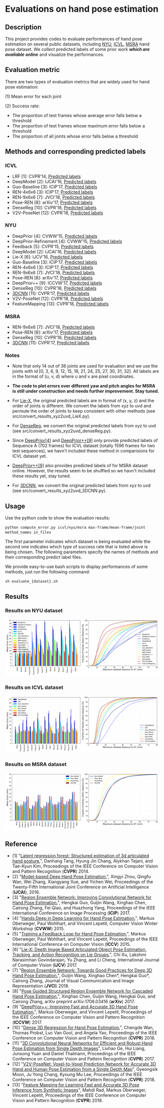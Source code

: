 # Evaluations on hand pose estimation

## Description
This project provides codes to evaluate performances of hand pose estimation on several public datasets, including [NYU](http://cims.nyu.edu/~tompson/NYU_Hand_Pose_Dataset.htm), [ICVL](https://labicvl.github.io/hand.html), [MSRA](https://github.com/geliuhao/CVPR2016_HandPoseEstimation/issues/4) hand pose dataset. We collect predicted labels of some prior work **_which are available online_** and visualize the performances.

## Evaluation metric
There are two types of evaluation metrics that are widely used for hand pose estimation:

(1) Mean error for each joint

(2) Success rate:
 - The proportion of test frames whose average error falls below a threshold
 - The proportion of test frames whose maximum error falls below a threshold
 - The proportion of all joints whose error falls below a threshold

## Methods and corresponding predicted labels
### ICVL
- LRF \[1\]: CVPR'14, [Predicted labels](https://imperialcollegelondon.app.box.com/s/xivvoc1njhop2wjpt05z5z5ol0gwi0vw)
- DeepModel \[2\]: IJCAI'16, [Predicted labels](http://xingyizhou.xyz/IJCAI16_ICVL.txt)
- Guo-Baseline \[3\]: ICIP'17, [Predicted labels](https://github.com/guohengkai/region-ensemble-network/blob/master/results/icvl_basic.txt)
- REN-4x6x6 \[3\]: ICIP'17, [Predicted labels](https://github.com/guohengkai/region-ensemble-network/blob/master/results/icvl_ren_4x6x6.txt)
- REN-9x6x6 \[7\]: JVCI'18, [Predicted labels](https://github.com/guohengkai/region-ensemble-network/blob/master/results/icvl_ren_9x6x6.txt)
- Pose-REN \[8\]: arXiv'17, [Predicted labels](https://github.com/xinghaochen/awesome-hand-pose-estimation/tree/master/evaluation/results/icvl/arXiv17_ICVL_Pose_REN.txt)
- DenseReg \[10\]: CVPR'18, [Predicted labels](https://github.com/melonwan/denseReg/blob/master/exp/result/icvl.txt)
- V2V-PoseNet \[12\]: CVPR'18, [Predicted labels](http://cv.snu.ac.kr/research/V2V-PoseNet/ICVL/estimation/result.txt)

### NYU
- DeepPrior \[4\]: CVWW'15, [Predicted labels](https://www.tugraz.at/fileadmin/user_upload/Institute/ICG/Downloads/team_lepetit/3d_hand_pose/CVWW15_ICVL_Prior.txt)
- DeepPrior-Refinement \[4\]: CVWW'15, [Predicted labels](https://www.tugraz.at/fileadmin/user_upload/Institute/ICG/Downloads/team_lepetit/3d_hand_pose/CVWW15_ICVL_Prior-Refinement.txt)
- Feedback \[5\]: CVPR'15, [Predicted labels](https://www.tugraz.at/fileadmin/user_upload/Institute/ICG/Downloads/team_lepetit/3d_hand_pose/ICCV15_NYU_Feedback.txt)
- DeepModel \[2\]: IJCAI'16, [Predicted labels](http://xingyizhou.xyz/IJCAI16_NYU.txt)
- Lie-X \[6\]: IJCV'16, [Predicted labels](https://web.bii.a-star.edu.sg/archive/machine_learning/Projects/behaviorAnalysis/Lie-X/Lie-X/lie_hand_jnts_estm_result.txt)
- Guo-Baseline \[3\]: ICIP'17, [Predicted labels](https://github.com/guohengkai/region-ensemble-network/blob/master/results/nyu_basic.txt)
- REN-4x6x6 \[3\]: ICIP'17, [Predicted labels](https://github.com/guohengkai/region-ensemble-network/blob/master/results/nyu_ren_4x6x6.txt)
- REN-9x6x6 \[7\]: JVCI'18, [Predicted labels](https://github.com/guohengkai/region-ensemble-network/blob/master/results/nyu_ren_9x6x6.txt)
- Pose-REN \[8\]: arXiv'17, [Predicted labels](https://github.com/xinghaochen/awesome-hand-pose-estimation/tree/master/evaluation/results/nyu/arXiv17_NYU_Pose_REN.txt)
- DeepPrior++ \[9\]: ICCVW'17, [Predicted labels](https://www.tugraz.at/fileadmin/user_upload/Institute/ICG/Downloads/team_lepetit/3d_hand_pose/ICCVW17_NYU_DeepPrior__.txt)
- DenseReg \[10\]: CVPR'18, [Predicted labels](https://github.com/melonwan/denseReg/blob/master/exp/result/nyu.txt)
- [3DCNN](https://sites.google.com/site/geliuhaontu/home/cvpr2017) \[11\]: CVPR'17, [Predicted labels](https://drive.google.com/file/d/1M1iZyPZ3jU1_KIH0kJKvg1TwolpwLQxy/view?usp=sharing)
- V2V-PoseNet \[12\]: CVPR'18, [Predicted labels](http://cv.snu.ac.kr/research/V2V-PoseNet/NYU/estimation/result.txt)
- FeatureMapping \[13\]: CVPR'18, [Predicted labels](https://www.tugraz.at/fileadmin/user_upload/Institute/ICG/Downloads/team_lepetit/FeatureMapping/CVPR18_NYU_DeepPrior___FM.txt.zip)

### MSRA
- REN-9x6x6 \[7\]: JVCI'18, [Predicted labels](https://github.com/guohengkai/region-ensemble-network/blob/master/results/msra_ren_9x6x6.txt)
- Pose-REN \[8\]: arXiv'17, [Predicted labels](https://github.com/xinghaochen/awesome-hand-pose-estimation/tree/master/evaluation/results/msra/arXiv17_MSRA_Pose_REN.txt)
- DenseReg \[10\]: CVPR'18, [Predicted labels](https://github.com/melonwan/denseReg/blob/master/exp/result/msra.txt)
- [3DCNN](https://sites.google.com/site/geliuhaontu/home/cvpr2017) \[11\]: CVPR'17, [Predicted labels](https://drive.google.com/file/d/1M1iZyPZ3jU1_KIH0kJKvg1TwolpwLQxy/view?usp=sharing)

### Notes
- Note that only 14 out of 36 joints are used for evaluation and we use the joints with id [0, 3, 6, 9, 12, 15, 18, 21, 24, 25, 27, 30, 31, 32]. All labels are in the format of (u, v, d) where u and v are pixel coordinates.

- **The code to plot errors over different yaw and pitch angles for MSRA is still under construction and needs further improvement. Stay tuned.**

- For [Lie-X](https://web.bii.a-star.edu.sg/archive/machine_learning/Projects/behaviorAnalysis/Lie-X/Lie-X.html), the original predicted labels are in format of (x, y, z) and the order of joints is different. We convert the labels from xyz to uvd and permute the order of joints to keep consistent with other methods (see src/convert_results_xyz2uvd_LieX.py).

- For [DenseReg](https://github.com/melonwan/denseReg), we convert the original predicted labels from xyz to uvd (see src/convert_results_xyz2uvd_denseReg.py).

- Since [DeepPrior[4]](https://www.tugraz.at/institute/icg/teams/teamlepetit/research/hand-detection-and-3d-pose-estimation/) and [DeepPrior++[9]](https://www.tugraz.at/institute/icg/teams/teamlepetit/research/hand-detection-and-3d-pose-estimation/) only provide predicted labels of Sequence A (702 frames) for ICVL dataset (totally 1596 frames for two test sequences), we havn't included these method in comparisions for ICVL dataset yet.

- [DeepPrior++[9]](https://www.tugraz.at/institute/icg/teams/teamlepetit/research/hand-detection-and-3d-pose-estimation/) also provides predicted labels of for MSRA dataset online. However, the results seem to be shuffled so we havn't included these results yet, stay tuned.

- For [3DCNN](https://sites.google.com/site/geliuhaontu/home/cvpr2017), we convert the original predicted labels from xyz to uvd (see src/convert_results_xyz2uvd_3DCNN.py).

## Usage
Use the python code to show the evaluation results:
```
python compute_error.py icvl/nyu/msra max-frame/mean-frame/joint method_names in_files
```
The first parameter indicates which dataset is being evaluated while the second one indicates which type of success rate that is listed above is being chosen. The following parameters specify the names of methods and their corresponding predict label files.

We provide easy-to-use bash scripts to display performances of some methods, just run the following command:
```
sh evaluate_{dataset}.sh
```
## Results
### Results on NYU dataset
![figures/nyu_error_bar.png](figures/nyu_error.png)

### Results on ICVL dataset
![figures/icvl_error_bar.png](figures/icvl_error.png)

### Results on MSRA dataset
![figures/msra_error_bar.png](figures/msra_error.png)

## Reference
- \[1\] "[Latent regression forest: Structured estimation of 3d articulated hand posture.](http://www.iis.ee.ic.ac.uk/dtang/cvpr_14.pdf)", Danhang Tang, Hyung Jin Chang, Alykhan Tejani, and Tae-Kyun Kim, Proceedings of the IEEE Conference on Computer Vision and Pattern Recognition (**CVPR**) 2014.
- \[2\] "[Model-based Deep Hand Pose Estimation.](http://xingyizhou.xyz/zhou2016model.pdf)", Xingyi Zhou, Qingfu Wan, Wei Zhang, Xiangyang Xue, and Yichen Wei, Proceedings of the Twenty-Fifth International Joint Conference on Artificial Intelligence (**IJCAI**), 2016.
- \[3\] "[Region Ensemble Network: Improving Convolutional Network for Hand Pose Estimation.](https://arxiv.org/pdf/1702.02447.pdf)", Hengkai Guo, Guijin Wang, Xinghao Chen, Cairong Zhang, Fei Qiao, and Huazhong Yang, Proceedings of the IEEE International Conference on Image Processing (**ICIP**) 2017.
- \[4\] "[Hands Deep in Deep Learning for Hand Pose Estimation.](https://arxiv.org/pdf/1502.06807)", Markus Oberweger, Paul Wohlhart, and Vincent Lepetit, Computer Vision Winter Workshop (**CVWW**) 2015.
- \[5\] "[Training a Feedback Loop for Hand Pose Estimation.](https://arxiv.org/pdf/1609.09698)", Markus Oberweger, Paul Wohlhart, and Vincent Lepetit, Proceedings of the IEEE International Conference on Computer Vision (**ICCV**) 2015.
- \[6\] "[Lie-X: Depth Image Based Articulated Object Pose Estimation, Tracking, and Action Recognition on Lie Groups.](https://arxiv.org/pdf/1609.03773)", Chi Xu, Lakshmi Narasimhan Govindarajan, Yu Zhang, and Li Cheng, International Journal of Computer Vision (**IJCV**) 2017.
- \[7\] "[Region Ensemble Network: Towards Good Practices for Deep 3D Hand Pose Estimation.](https://www.sciencedirect.com/science/article/pii/S1047320318300816)", Guijin Wang, Xinghao Chen\*, Hengkai Guo\*, Cairong Zhang, Journal of Visual Communication and Image Representation (**JVCI**) 2018.
- \[8\] "[Pose Guided Structured Region Ensemble Network for Cascaded Hand Pose Estimation.](https://arxiv.org/pdf/1708.03416)", Xinghao Chen, Guijin Wang, Hengkai Guo, and Cairong Zhang, arXiv preprint arXiv:1708.03416 (**arXiv**) 2017.
- \[9\] "[DeepPrior++: Improving Fast and Accurate 3D Hand Pose Estimation.](https://www.tugraz.at/fileadmin/user_upload/Institute/ICG/Images/team_lepetit/publications/oberweger_iccvw17.pdf)", Markus Oberweger, and Vincent Lepetit, Proceedings of the IEEE Conference on Computer Vision and Pattern Recognition (**ICCVW**) 2017.
- \[10\] "[Dense 3D Regression for Hand Pose Estimation.](https://arxiv.org/pdf/1711.08996.pdf)", Chengde Wan, Thomas Probst, Luc Van Gool, and Angela Yao, Proceedings of the IEEE Conference on Computer Vision and Pattern Recognition (**CVPR**) 2018.
- \[11\] "[3D Convolutional Neural Networks for Efficient and Robust Hand Pose Estimation from Single Depth Images](https://drive.google.com/open?id=0B5nUFeZt3D19bzR3NXNURHc0Rkk)", Liuhao Ge, Hui Liang, Junsong Yuan and Daniel Thalmann, Proceedings of the IEEE Conference on Computer Vision and Pattern Recognition (**CVPR**) 2017.
- \[12\] "[V2V-PoseNet: Voxel-to-Voxel Prediction Network for Accurate 3D Hand and Human Pose Estimation from a Single Depth Map](https://arxiv.org/pdf/1711.07399.pdf)", Gyeongsik Moon, Ju Yong Chang, Kyoung Mu Lee, Proceedings of the IEEE Conference on Computer Vision and Pattern Recognition (**CVPR**) 2018.
- \[13\] "[Feature Mapping for Learning Fast and Accurate 3D Pose Inference from Synthetic Images](https://arxiv.org/pdf/1712.03904.pdf)", Mahdi Rad, Markus Oberweger, Vincent Lepetit, Proceedings of the IEEE Conference on Computer Vision and Pattern Recognition (**CVPR**) 2018.
